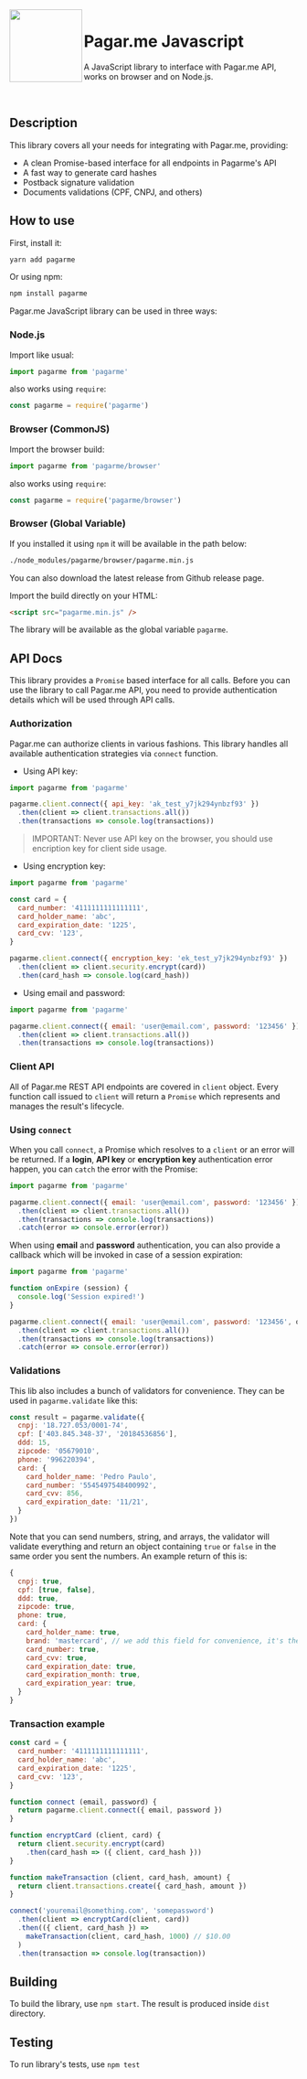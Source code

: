 <img src="https://cdn.rawgit.com/pagarme/brand/9ec30d3d4a6dd8b799bca1c25f60fb123ad66d5b/logo-circle.svg" width="127px" height="127px" align="left"/>

# Pagar.me Javascript

A JavaScript library to interface with Pagar.me API, works on browser
and on Node.js.

<br>

## Description

This library covers all your needs for integrating with Pagar.me, providing:

* A clean Promise-based interface for all endpoints in Pagarme's API
* A fast way to generate card hashes
* Postback signature validation
* Documents validations (CPF, CNPJ, and others)

## How to use

First, install it:

```bash
yarn add pagarme
```

Or using npm:

```bash
npm install pagarme
```

Pagar.me JavaScript library can be used in three ways:

### Node.js

Import like usual:

```js
import pagarme from 'pagarme'
```

also works using `require`:

```js
const pagarme = require('pagarme')
```

### Browser (CommonJS)

Import the browser build:

```js
import pagarme from 'pagarme/browser'
```

also works using `require`:

```js
const pagarme = require('pagarme/browser')
```

### Browser (Global Variable)

If you installed it using `npm` it will be available in the path below:

```sh
./node_modules/pagarme/browser/pagarme.min.js
```

You can also download the latest release from Github release page.

Import the build directly on your HTML:

```html
<script src="pagarme.min.js" />
```

The library will be available as the global variable `pagarme`.

## API Docs

This library provides a `Promise` based interface for all calls. Before you
can use the library to call Pagar.me API, you need to provide authentication
details which will be used through API calls.

### Authorization

Pagar.me can authorize clients in various fashions. This library handles all
available authentication strategies via `connect` function.

* Using API key:

```javascript
import pagarme from 'pagarme'

pagarme.client.connect({ api_key: 'ak_test_y7jk294ynbzf93' })
  .then(client => client.transactions.all())
  .then(transactions => console.log(transactions))
```

> IMPORTANT: Never use API key on the browser, you should use encription key for client side usage.

* Using encryption key:

```javascript
import pagarme from 'pagarme'

const card = {
  card_number: '4111111111111111',
  card_holder_name: 'abc',
  card_expiration_date: '1225',
  card_cvv: '123',
}

pagarme.client.connect({ encryption_key: 'ek_test_y7jk294ynbzf93' })
  .then(client => client.security.encrypt(card))
  .then(card_hash => console.log(card_hash))
```

* Using email and password:

```javascript
import pagarme from 'pagarme'

pagarme.client.connect({ email: 'user@email.com', password: '123456' })
  .then(client => client.transactions.all())
  .then(transactions => console.log(transactions))
```

### Client API

All of Pagar.me REST API endpoints are covered in `client` object. Every
function call issued to `client` will return a `Promise` which represents and
manages the result's lifecycle.


### Using `connect`

When you call `connect`, a Promise which resolves to a `client` or an
error will be returned. If a **login**, **API key** or **encryption key**
authentication error happen, you can `catch` the error with the Promise:

```javascript
import pagarme from 'pagarme'

pagarme.client.connect({ email: 'user@email.com', password: '123456' })
  .then(client => client.transactions.all())
  .then(transactions => console.log(transactions))
  .catch(error => console.error(error))
```

When using **email** and **password** authentication, you can also provide
a callback which will be invoked in case of a session expiration:

```javascript
import pagarme from 'pagarme'

function onExpire (session) {
  console.log('Session expired!')
}

pagarme.client.connect({ email: 'user@email.com', password: '123456', onExpire })
  .then(client => client.transactions.all())
  .then(transactions => console.log(transactions))
  .catch(error => console.error(error))
```

### Validations

This lib also includes a bunch of validators for convenience. They can be
used in `pagarme.validate` like this:

```javascript
const result = pagarme.validate({
  cnpj: '18.727.053/0001-74',
  cpf: ['403.845.348-37', '20184536856'],
  ddd: 15,
  zipcode: '05679010',
  phone: '996220394',
  card: {
    card_holder_name: 'Pedro Paulo',
    card_number: '5545497548400992',
    card_cvv: 856,
    card_expiration_date: '11/21',
  }
})
```

Note that you can send numbers, string, and arrays, the validator will
validate everything and return an object containing `true` or `false`
in the same order you sent the numbers. An example return of this is:

```javascript
{
  cnpj: true,
  cpf: [true, false],
  ddd: true,
  zipcode: true,
  phone: true,
  card: {
    card_holder_name: true,
    brand: 'mastercard', // we add this field for convenience, it's the only non-boolean field.
    card_number: true,
    card_cvv: true,
    card_expiration_date: true,
    card_expiration_month: true,
    card_expiration_year: true,
  }
}
```

### Transaction example

```javascript
const card = {
  card_number: '4111111111111111',
  card_holder_name: 'abc',
  card_expiration_date: '1225',
  card_cvv: '123',
}

function connect (email, password) {
  return pagarme.client.connect({ email, password })
}

function encryptCard (client, card) {
  return client.security.encrypt(card)
    .then(card_hash => ({ client, card_hash }))
}

function makeTransaction (client, card_hash, amount) {
  return client.transactions.create({ card_hash, amount })
}

connect('youremail@something.com', 'somepassword')
  .then(client => encryptCard(client, card))
  .then(({ client, card_hash }) =>
    makeTransaction(client, card_hash, 1000) // $10.00
  )
  .then(transaction => console.log(transaction))
```

## Building

To build the library, use `npm start`. The result is produced inside `dist`
directory.

## Testing

To run library's tests, use `npm test`

